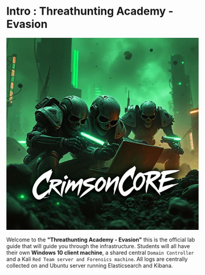 # Intro : Threathunting Academy - Evasion
![image](./images/cr_hackers.jpg)

Welcome to the **"Threathunting Academy - Evasion"**  this is the official lab guide that will guide you through the infrastructure. Students will all have their own **Windows 10 client machine**, a shared central `Domain Controller` and a Kali `Red Team server and Forensics machine`. All logs are centrally collected on and Ubuntu server running Elasticsearch and Kibana.